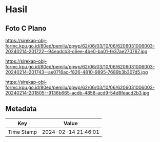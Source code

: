 # Hasil

## Foto C Plano

https://sirekap-obj-formc.kpu.go.id/80ed/pemilu/ppwp/62/06/03/10/06/6206031006003-20240214-201722--94eadcb3-c6ee-4be0-ba01-fe37ae270767.jpg

https://sirekap-obj-formc.kpu.go.id/80ed/pemilu/ppwp/62/06/03/10/06/6206031006003-20240214-201743--ae0716ac-f826-4810-9895-7689b3b307d5.jpg

https://sirekap-obj-formc.kpu.go.id/80ed/pemilu/ppwp/62/06/03/10/06/6206031006003-20240214-201805--9136b665-acdb-4858-acd9-54d8feacd2b3.jpg


## Metadata

| Key        | Value               |
| ---------- | ------------------- |
| Time Stamp | 2024-02-14 21:46:01 |



